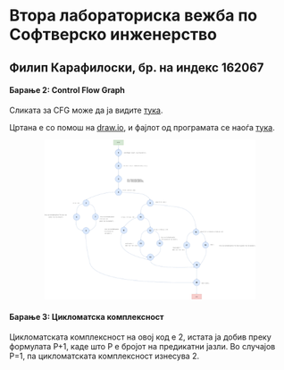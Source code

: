 # Втора лабораториска вежба по Софтверско инженерство

## Филип Карафилоски, бр. на индекс 162067


####  Барање 2: Control Flow Graph

Сликата за CFG може да ја видите [тука](https://raw.githubusercontent.com/markedone123/SI_2021_lab2_162067/master/lab2_CFG.png). 

Цртана е со помош на [draw.io](https://app.diagrams.net/), и фајлот од програмата се наоѓа [тука](). 

<p align="center">
<img src="https://raw.githubusercontent.com/markedone123/SI_2021_lab2_162067/master/lab2_CFG.png" width=75%;></img>
</p>

#### Барање 3: Цикломатска комплексност

Цикломатската комплексност на овој код е 2, истата ја добив преку формулата P+1, каде што P е бројот на предикатни јазли. Во случајoв P=1, па цикломатската комплексност изнесува 2.
